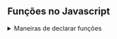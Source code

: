 ## Funções no Javascript

<details>
<summary>Maneiras de declarar funções</summary>
<br>
  
A primeira maneira de declarar uma função é a seguinte:
```
function sayHello(){
    console.log('Hii!');
}
sayHello();
```
Também pode ser declarado usando uma Arrow Function:
```
const funcArrow = () =>{
    console.log('Sou uma arrow function');
};
funcArrow();
```
No JS uma função pode ser declarada dentro de um objeto:
```
const obj = {
    falar: function(){
        console.log('Estou falando.......');
    }
};
obj.falar();
```
</details>
